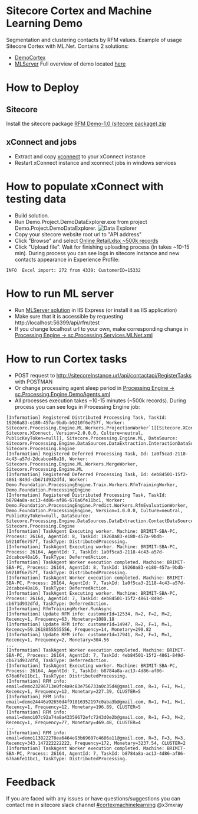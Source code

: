 # Sitecore Cortex and Machine Learning Demo
Segmentation and clustering contacts by RFM values.
Example of usage Sitecore Cortex with ML.Net.
Contains 2 solutions:
- [DemoCortex](https://github.com/x3mxray/Cortex.Demo.RFM/tree/master/DemoCortex)
- [MLServer](https://github.com/x3mxray/Cortex.Demo.RFM/tree/master/MLServer)
Full overview of demo located [here](https://www.brimit.com/blog/dive-sitecore-cortex-machine-learning-introduction)

# How to Deploy #

## Sitecore
Install the sitecore package [RFM Demo-1.0 (sitecore package).zip](https://github.com/x3mxray/Cortex.Demo.RFM/blob/master/install/RFM_Demo-1.0_(sitecore_package).zip)

## xConnect and jobs
* Extract and copy [xconnect](https://github.com/x3mxray/Cortex.Demo.RFM/tree/master/install/xconnect.zip) to your xConnect instance
* Restart xConnect instance and xconnect jobs in windows services

# How to populate xConnect with testing data #
* Build solution.
* Run Demo.Project.DemoDataExplorer.exe from project Demo.Project.DemoDataExplorer.
![Data Explorer](https://github.com/x3mxray/Cortex.Demo.RFM/blob/master/documentation/images/DataExplorer.jpg)
* Copy your sitecore website root url to "API address"
* Click "Browse" and select [Online Retail.xlsx ~500k records](https://github.com/x3mxray/Cortex.Demo.RFM/blob/master/install/Online_Retail.xlsx)
* Click "Upload file". Wait for finishing uploading process (in takes ~10-15 min). During process you can see logs in sitecore instance and new contacts appearance in Experience Profile:
```
INFO  Excel import: 272 from 4339: CustomerID=15332
```

# How to run ML server #
* Run [MLServer solution](https://github.com/x3mxray/Cortex.Demo.RFM/tree/master/MLServer) in IIS Express (or install it as IIS application)
* Make sure that it is accessible by requesting http://localhost:56399/api/rfm/test
* If you change localhost url to your own, make corresponding change in [Processing Engine -> sc.Processing.Services.MLNet.xml](https://github.com/x3mxray/Cortex.Demo.RFM/blob/master/install/xconnect/App_Data/jobs/continuous/ProcessingEngine/App_Data/Config/Sitecore/Demo/sc.Processing.Services.MLNet.xml)

# How to run Cortex tasks #
- POST request to http://sitecoreInstance.url/api/contactapi/RegisterTasks with POSTMAN
- Or change processing agent sleep period in [Processing Engine -> sc.Processing.Engine.DemoAgents.xml](https://github.com/x3mxray/Cortex.Demo.RFM/blob/master/install/xconnect/App_Data/jobs/continuous/ProcessingEngine/App_Data/Config/Sitecore/Demo/sc.Processing.Engine.DemoAgents.xml)
- All processes execution takes ~10-15 minutes (~500k records). During process you can see logs in Processing Engine job:
```
[Information] Registered Distributed Processing Task, TaskId: 19260a83-e180-457a-9bdb-b9210f6e757f, Worker: Sitecore.Processing.Engine.ML.Workers.ProjectionWorker`1[[Sitecore.XConnect.Interaction, Sitecore.XConnect, Version=2.0.0.0, Culture=neutral, PublicKeyToken=null]], Sitecore.Processing.Engine.ML, DataSource: Sitecore.Processing.Engine.DataSources.DataExtraction.InteractionDataSource, Sitecore.Processing.Engine
[Information] Registered Deferred Processing Task, Id: 1a0f5ca3-2118-4c43-a57d-2dcabce48a16, Worker: Sitecore.Processing.Engine.ML.Workers.MergeWorker, Sitecore.Processing.Engine.ML
[Information] Registered Deferred Processing Task, Id: 4eb84501-15f2-4861-849d-cb671d932dfd, Worker: Demo.Foundation.ProcessingEngine.Train.Workers.RfmTrainingWorker, Demo.Foundation.ProcessingEngine
[Information] Registered Distributed Processing Task, TaskId: b8784a8a-ac13-4d86-af86-676a6fe11bc1, Worker: Demo.Foundation.ProcessingEngine.Predict.Workers.RfmEvaluationWorker, Demo.Foundation.ProcessingEngine, Version=1.0.0.0, Culture=neutral, PublicKeyToken=null, DataSource: Sitecore.Processing.Engine.DataSources.DataExtraction.ContactDataSource, Sitecore.Processing.Engine
[Information] TaskAgent Executing worker. Machine: BRIMIT-SBA-PC, Process: 26164, AgentId: 8, TaskId: 19260a83-e180-457a-9bdb-b9210f6e757f, TaskType: DistributedProcessing.
[Information] TaskAgent Executing worker. Machine: BRIMIT-SBA-PC, Process: 26164, AgentId: 7, TaskId: 1a0f5ca3-2118-4c43-a57d-2dcabce48a16, TaskType: DeferredAction.
[Information] TaskAgent Worker execution completed. Machine: BRIMIT-SBA-PC, Process: 26164, AgentId: 8, TaskId: 19260a83-e180-457a-9bdb-b9210f6e757f, TaskType: DistributedProcessing.
[Information] TaskAgent Worker execution completed. Machine: BRIMIT-SBA-PC, Process: 26164, AgentId: 7, TaskId: 1a0f5ca3-2118-4c43-a57d-2dcabce48a16, TaskType: DeferredAction.
[Information] TaskAgent Executing worker. Machine: BRIMIT-SBA-PC, Process: 26164, AgentId: 7, TaskId: 4eb84501-15f2-4861-849d-cb671d932dfd, TaskType: DeferredAction.
[Information] RfmTrainingWorker.RunAsync
[Information] Update RFM info: customerId=12534, R=2, F=2, M=2, Recency=1, Frequency=63, Monetary=1089.18
[Information] Update RFM info: customerId=14947, R=2, F=1, M=1, Recency=59.2618055555556, Frequency=14, Monetary=290.82
[Information] Update RFM info: customerId=17941, R=2, F=1, M=1, Recency=1, Frequency=2, Monetary=304.56
...
[Information] TaskAgent Worker execution completed. Machine: BRIMIT-SBA-PC, Process: 26164, AgentId: 7, TaskId: 4eb84501-15f2-4861-849d-cb671d932dfd, TaskType: DeferredAction.
[Information] TaskAgent Executing worker. Machine: BRIMIT-SBA-PC, Process: 26164, AgentId: 7, TaskId: b8784a8a-ac13-4d86-af86-676a6fe11bc1, TaskType: DistributedProcessing.
[Information] RFM info: email=demo23296713e0fc4a9c83e756733a0c35d4@gmail.com, R=1, F=1, M=1, Recency=1, Frequency=12, Monetary=227.39, CLUSTER=5
[Information] RFM info: email=demo24446a92650d4f91816352197c0aba3b@gmail.com, R=1, F=1, M=1, Recency=1, Frequency=12, Monetary=196.89, CLUSTER=5
[Information] RFM info: email=demo107c92a74a8a43359672efc7243d0e2b@gmail.com, R=1, F=3, M=2, Recency=1, Frequency=77, Monetary=469.48, CLUSTER=4
...
[Information] RFM info: email=demo113822270ea6464e93b69607c4606a11@gmail.com, R=3, F=3, M=3, Recency=343.147222222222, Frequency=172, Monetary=3237.54, CLUSTER=2
[Information] TaskAgent Worker execution completed. Machine: BRIMIT-SBA-PC, Process: 26164, AgentId: 7, TaskId: b8784a8a-ac13-4d86-af86-676a6fe11bc1, TaskType: DistributedProcessing.
```

# Feedback #
If you are faced with any issues or have questions/suggestions you can contact me in sitecore slack channel [#cortexmachinelearning](https://sitecorechat.slack.com/messages/CD0BU3QBV/) @x3mxray